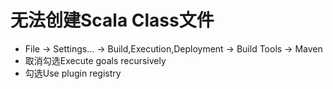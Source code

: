 # 无法创建Scala Class文件
- File -> Settings... -> Build,Execution,Deployment -> Build Tools -> Maven
- 取消勾选Execute goals recursively
- 勾选Use plugin registry
